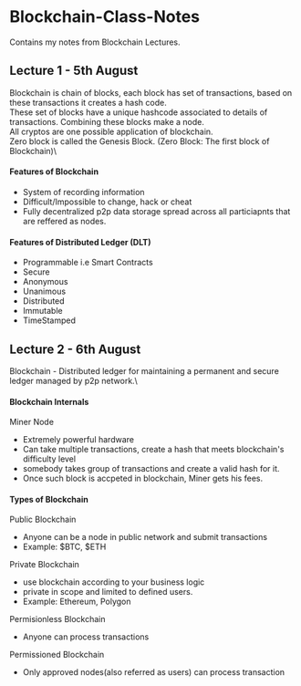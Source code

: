 # Blockchain-Class-Notes

Contains my notes from Blockchain Lectures.

## Lecture 1 - 5th August
Blockchain is chain of blocks, each block has set of transactions, based on these transactions it creates a hash code.\
These set of blocks have a unique hashcode associated to details of transactions. Combining these blocks make a node.\
All cryptos are one possible application of blockchain.\
Zero block is called the Genesis Block. (Zero Block: The first block of Blockchain)\


#### Features of Blockchain
- System of recording information
- Difficult/Impossible to change, hack or cheat
- Fully decentralized p2p data storage spread across all particiapnts that are reffered as nodes.

#### Features of Distributed Ledger (DLT)
- Programmable i.e Smart Contracts
- Secure
- Anonymous
- Unanimous
- Distributed
- Immutable
- TimeStamped



## Lecture 2 - 6th August
Blockchain - Distributed ledger for maintaining a permanent and secure ledger managed by p2p network.\

#### Blockchain Internals
Miner Node
- Extremely powerful hardware
- Can take multiple transactions, create a hash that meets blockchain's difficulty level
- somebody takes group of transactions and create a valid hash for it.
- Once such block is accpeted in blockchain, Miner gets his fees.


#### Types of Blockchain
Public Blockchain
- Anyone can be a node in public network and submit transactions
- Example: $BTC, $ETH

Private Blockchain
- use blockchain according to your business logic
- private in scope and limited to defined users.
- Example: Ethereum, Polygon

Permisionless Blockchain
- Anyone can process transactions

Permissioned Blockchain
- Only approved nodes(also referred as users) can process transaction













